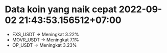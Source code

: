 # Data koin yang naik cepat 2022-09-02 21:43:53.156512+07:00

* FXS_USDT -> Meningkat 3.22%
* MOVR_USDT -> Meningkat 7.1%
* OP_USDT -> Meningkat 3.23%
